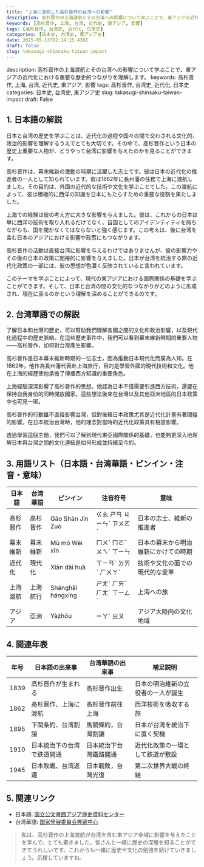```yaml
---
title: "上海に渡航した高杉晋作の台湾への影響"
description: 高杉晋作の上海渡航とその台湾への影響について学ぶことで、東アジアの近代化における重要な歴史的つながりを理解します。
keywords: [高杉晋作, 上海, 台湾, 近代史, 東アジア, 影響]
tags: [高杉晋作, 台湾史, 近代化, 日本史]
categories: [日本史, 台湾史, 東アジア史]
date: 2025-05-13T02:14:15.430Z
draft: false
slug: takasugi-shinsaku-taiwan-impact
---
```


description:  高杉晋作の上海渡航とその台湾への影響について学ぶことで、東アジアの近代化における重要な歴史的つながりを理解します。
keywords: 高杉晋作, 上海, 台湾, 近代史, 東アジア, 影響
tags: 高杉晋作, 台湾史, 近代化, 日本史
categories: 日本史, 台湾史, 東アジア史
slug: takasugi-shinsaku-taiwan-impact
draft: False

## 1. 日本語の解説

日本と台湾の歴史を学ぶことは、近代化の過程や国々の間で交わされる文化的、政治的影響を理解するうえでとても大切です。その中で、高杉晋作という日本の歴史上重要な人物が、どうやって台湾に影響を与えたのかを見ることができます。

高杉晋作は、幕末維新の激動の時期に活躍した志士です。彼は日本の近代化の推進者の一人として知られています。彼は1862年に長州藩の任務で上海に渡航しました。その目的は、外国の近代的な技術や文化を学ぶことでした。この渡航によって、彼は積極的に西洋の知識を日本にもたらすための重要な役割を果たしました。

上海での経験は彼の考え方に大きな影響を与えました。彼は、これからの日本は単に西洋の技術を取り入れるだけでなく、自国としてのアイデンティティを持ちながらも、国を開かなくてはならないと強く感じます。この考えは、後に台湾を含む日本のアジアにおける影響や政策にもつながります。

高杉晋作の活動は直接台湾に影響を与えるわけではありませんが、彼の影響力やその後の日本の政策に間接的に影響を与えました。日本が台湾を統治する際の近代化政策の一部には、彼の思想が色濃く反映されていると言われています。

このテーマを学ぶことによって、現代の東アジアにおける国際関係の基礎を学ぶことができます。そして、日本と台湾の間の文化的なつながりがどのように形成され、現在に至るのかという理解を深めることができるのです。

## 2. 台湾華語での解説

了解日本和台灣的歷史，可以幫助我們理解各國之間的文化和政治影響，以及現代化過程中的歷史脈絡。在這些歷史事件中，我們可以看到幕末維新時期的重要人物——高杉晉作，如何對台灣產生影響。

高杉晉作是日本幕末維新時期的一位志士，因為推動日本現代化而廣為人知。在1862年，他作為長州藩代表赴上海旅行，目的是學習外國的現代技術和文化。他在上海的經歷使他承擔了傳播西方知識的重要角色。

上海經驗深深影響了高杉晉作的思想。他認為日本不僅需要引進西方技術，還要在保持自我身份的同時開放國家。這些想法後來在台灣以及其他亞洲地區的日本政策中也可見一斑。

高杉晉作的行動雖不直接影響台灣，但對後續日本政策尤其是近代化計畫有著間接的影響。在日本統治台灣時，他的理念對當時的近代化政策具有相當影響。

透過學習這個主題，我們可以了解到現代東亞國際關係的基礎，也能夠更深入地理解日本與台灣之間的文化連結是如何形成並持續至今的。

## 3. 用語リスト（日本語・台湾華語・ピンイン・注音・意味）

| 日本語     | 台湾華語 | ピンイン      | 注音符号  | 意味                          |
|------------|----------|--------------|-----------|-------------------------------|
| 高杉晋作   | 高杉晉作 | Gāo Shān Jìn Zuò | ㄍㄠ ㄕㄢ ㄐㄧㄣˋ ㄗㄨㄛˋ | 日本の志士、維新の推進者        |
| 幕末維新   | 幕末維新 | Mù mò Wéi xīn | ㄇㄨˋ ㄇㄛˋ ㄨㄟˊ ㄒㄧㄣ | 日本の幕末から明治維新にかけての時期 |
| 近代化     | 現代化   | Xiàn dài huà | ㄒㄧㄢˋ ㄉㄞˋ ㄏㄨㄚˋ | 技術や文化の面での現代的な変革 |
| 上海渡航   | 上海航行 | Shànghǎi hángxíng | ㄕㄤˋ ㄏㄞˇ ㄏㄤˊ ㄒㄧㄥˊ | 上海への旅                      |
| アジア     | 亞洲     | Yàzhōu       | ㄧㄚˋ ㄓㄡ | アジア大陸内の文化地域         |

## 4. 関連年表

| 年号 | 日本語の出来事 | 台湾華語の出来事 | 補足説明 |
|-----|----------------|------------------|---------|
| 1839 | 高杉晋作が生まれる | 高杉晉作出生 | 日本の明治維新の立役者の一人が誕生 |
| 1862 | 高杉晋作、上海に渡航 | 高杉晉作前往上海 | 西洋技術を吸収する旅 |
| 1895 | 下関条約、台湾割譲 | 馬關條約，台灣割讓 | 日本が台湾を統治下に置く契機 |
| 1910 | 日本統治下の台湾で鉄道開通 | 日本統治下台灣鐵路開通 | 近代化政策の一環として鉄道が敷設 |
| 1945 | 日本敗戦、台湾返還 | 日本戰敗，台灣光復 | 第二次世界大戦の終結 |

## 5. 関連リンク

- 日本語: [国立公文書館アジア歴史資料センター](http://www.jacar.go.jp/)
- 台湾華語: [国家発展委員会典蔵中心](https://www.archives.gov.tw/)

> 私は、高杉晋作の上海渡航が台湾を含む東アジア全域に影響を与えたことを学んで、とても驚きました。皆さんと一緒に歴史の深層を知ることができてうれしいです。これからも一緒に歴史や文化の勉強を続けていきましょう。応援していますね。